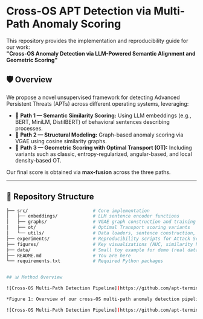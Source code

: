 # Cross-OS APT Detection via Multi-Path Anomaly Scoring

This repository provides the implementation and reproducibility guide for our work:  
**"Cross-OS Anomaly Detection via LLM-Powered Semantic Alignment and Geometric Scoring"**

## 🛡 Overview

We propose a novel unsupervised framework for detecting Advanced Persistent Threats (APTs) across different operating systems, leveraging:

- 🔹 **Path 1 — Semantic Similarity Scoring:** Using LLM embeddings (e.g., BERT, MiniLM, DistilBERT) of behavioral sentences describing processes.
- 🔹 **Path 2 — Structural Modeling:** Graph-based anomaly scoring via VGAE using cosine similarity graphs.
- 🔹 **Path 3 — Geometric Scoring with Optimal Transport (OT):** Including variants such as classic, entropy-regularized, angular-based, and local density-based OT.

Our final score is obtained via **max-fusion** across the three paths.

---

## 📁 Repository Structure

```bash
├── src/                        # Core implementation
│   ├── embeddings/             # LLM sentence encoder functions
│   ├── graphs/                 # VGAE graph construction and training
│   ├── ot/                     # Optimal Transport scoring variants
│   └── utils/                  # Data loaders, sentence construction, evaluation metrics
├── experiments/                # Reproducibility scripts for Attack Scenarios 1 & 2
├── figures/                    # Key visualizations (AUC, similarity heatmaps, etc.)
├── data/                       # Small toy example for demo (real data fetched separately)
├── README.md                   # You are here
└── requirements.txt            # Required Python packages


## 📊 Method Overview

![Cross-OS Multi-Path Detection Pipeline](https://github.com/apt-terminator/apt/blob/main/figures/figure1.png)

*Figure 1: Overview of our cross-OS multi-path anomaly detection pipeline combining semantic similarity, structural modeling, and optimal transport scoring.*

![Cross-OS Multi-Path Detection Pipeline](https://github.com/apt-terminator/apt/blob/main/figures/figure1.png)

